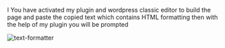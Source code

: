 I You have activated my plugin and wordpress classic editor to build the page and paste the copied text which contains HTML formatting then with the help of my plugin you will be prompted


![text-formatter](https://github.com/user-attachments/assets/4eaf1985-91e6-41c2-bd46-ee35a8d13cd8)
